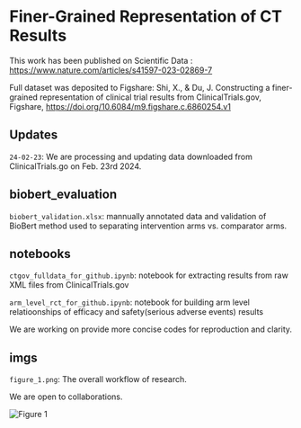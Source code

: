 # Finer-Grained Representation of CT Results

This work has been published on Scientific Data : https://www.nature.com/articles/s41597-023-02869-7

Full dataset was deposited to Figshare: Shi, X., & Du, J. Constructing a finer-grained representation of clinical trial results from ClinicalTrials.gov, Figshare, https://doi.org/10.6084/m9.figshare.c.6860254.v1

## Updates

```24-02-23```: We are processing and updating data downloaded from ClinicalTrials.go on Feb. 23rd 2024. 


## biobert_evaluation

```biobert_validation.xlsx```: mannually annotated data and validation of BioBert method used to separating intervention arms vs. comparator arms.

## notebooks

```ctgov_fulldata_for_github.ipynb```: notebook for extracting results from raw XML files from ClinicalTrials.gov

```arm_level_rct_for_github.ipynb```: notebook for building arm level relatioonships of efficacy and safety(serious adverse events) results

We are working on provide more concise codes for reproduction and clarity.

## imgs

```figure_1.png```: The overall workflow of research.

We are open to collaborations.

![Figure 1](https://github.com/xuanyshi/clinical-trials-finer-grained-representation/blob/main/imgs/figure_1.png)
